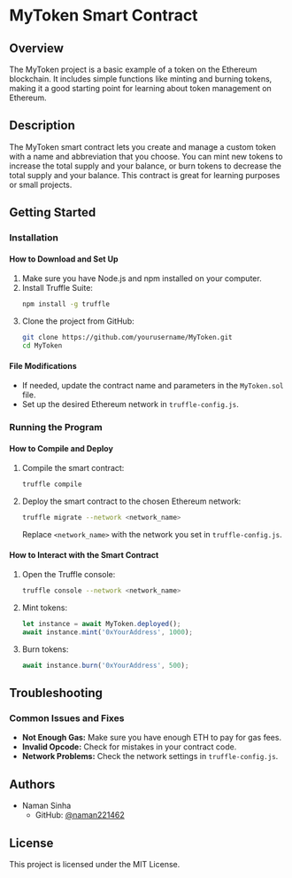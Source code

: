 # MyToken Smart Contract

## Overview
The MyToken project is a basic example of a token on the Ethereum blockchain. It includes simple functions like minting and burning tokens, making it a good starting point for learning about token management on Ethereum.

## Description
The MyToken smart contract lets you create and manage a custom token with a name and abbreviation that you choose. You can mint new tokens to increase the total supply and your balance, or burn tokens to decrease the total supply and your balance. This contract is great for learning purposes or small projects.

## Getting Started

### Installation

#### How to Download and Set Up
1. Make sure you have Node.js and npm installed on your computer.
2. Install Truffle Suite:
    ```bash
    npm install -g truffle
    ```
3. Clone the project from GitHub:
    ```bash
    git clone https://github.com/yourusername/MyToken.git
    cd MyToken
    ```

#### File Modifications
- If needed, update the contract name and parameters in the `MyToken.sol` file.
- Set up the desired Ethereum network in `truffle-config.js`.

### Running the Program

#### How to Compile and Deploy
1. Compile the smart contract:
    ```bash
    truffle compile
    ```
2. Deploy the smart contract to the chosen Ethereum network:
    ```bash
    truffle migrate --network <network_name>
    ```
    Replace `<network_name>` with the network you set in `truffle-config.js`.

#### How to Interact with the Smart Contract
1. Open the Truffle console:
    ```bash
    truffle console --network <network_name>
    ```
2. Mint tokens:
    ```javascript
    let instance = await MyToken.deployed();
    await instance.mint('0xYourAddress', 1000);
    ```
3. Burn tokens:
    ```javascript
    await instance.burn('0xYourAddress', 500);
    ```

## Troubleshooting

### Common Issues and Fixes
- **Not Enough Gas:** Make sure you have enough ETH to pay for gas fees.
- **Invalid Opcode:** Check for mistakes in your contract code.
- **Network Problems:** Check the network settings in `truffle-config.js`.

## Authors
- Naman Sinha
  - GitHub: [@naman221462](https://github.com/naman221462)

## License
This project is licensed under the MIT License.
